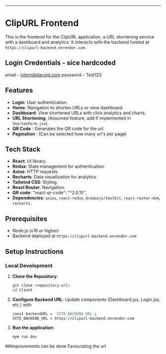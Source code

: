 
---
# ClipURL Frontend

This is the frontend for the ClipURL application, a URL shortening service with a dashboard and analytics. It interacts with the backend hosted at `https://clipurl-backend.onrender.com`.

## Login Credentials - sice hardcoded

email - intern@dacoid.com
password - Test123

## Features
- **Login**: User authentication.
- **Home**: Navigation to shorten URLs or view dashboard.
- **Dashboard**: View shortened URLs with click analytics and charts.
- **URL Shortening**: (Assumed feature, add if implemented in `ShortenForm.jsx`).
- **QR Code** : Generates the QR code for the url.
- **Pagination** : (Can be selected how many url's per page)
  

## Tech Stack
- **React**: UI library.
- **Redux**: State management for authentication.
- **Axios**: HTTP requests.
- **Recharts**: Data visualization for analytics.
- **Tailwind CSS**: Styling.
- **React Router**: Navigation.
- **QR code**:  "react-qr-code": "^2.0.15",
- **Dependencies**: `axios`, `react-redux`, `@reduxjs/toolkit`, `react-router-dom`, `recharts`.

## Prerequisites
- Node.js (v16 or higher)
- Backend deployed at `https://clipurl-backend.onrender.com`

## Setup Instructions

### Local Development
1. **Clone the Repository**:
   ```bash
   git clone <repository-url>
   cd client
2. **Configure Backend URL**:
   Update components (Dashboard.jsx, Login.jsx, etc.) with
   ```bash
   const backendURL = 'VITE_BACKEND_URL';
   VITE_BACKEND_URL = https://clipurl-backend.onrender.com

3. **Run the application**:
   ```bash
   npm run dev

##Improvements can be done
 Favourating the url

